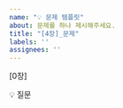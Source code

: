```yaml
---
name: "💡 문제 템플릿"
about: 문제를 하나 제시해주세요.
title: "[4장]_문제"
labels: ''
assignees: ''
---
```

<!--
제목 예시 : [4장]_타입을 좁히는 방법    
label : 4장 타입 좁히기
assignees : 본인으로
내용 예시 :
[4장]
💡 타입을 좁히는 방법에 대해 설명해주세요.
책에서 제시한 타입을 좁히는 방법을 예시를 들어 설명해주세요.
-->

[0장]

💡 질문
